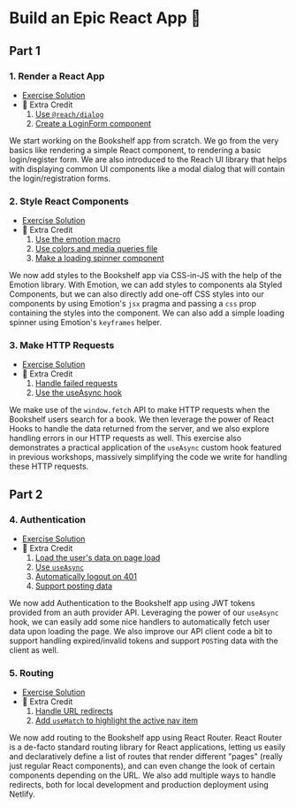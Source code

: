# Build an Epic React App 🚀

## Part 1

### 1. Render a React App

- [Exercise Solution](exercises/01/exercise/)
- 💯 Extra Credit
  1. [Use `@reach/dialog`](exercises/01/extra-1/)
  2. [Create a LoginForm component](exercises/01/extra-2/)

We start working on the Bookshelf app from scratch. We go from the very basics like rendering a simple React component, to rendering a basic login/register form. We are also introduced to the Reach UI library that helps with displaying common UI components like a modal dialog that will contain the login/registration forms.

### 2. Style React Components

- [Exercise Solution](exercises/02/exercise/)
- 💯 Extra Credit
  1. [Use the emotion macro](exercises/02/extra-1/)
  2. [Use colors and media queries file](exercises/02/extra-2/)
  3. [Make a loading spinner component](exercises/02/extra-3/)

We now add styles to the Bookshelf app via CSS-in-JS with the help of the Emotion library. With Emotion, we can add styles to components ala Styled Components, but we can also directly add one-off CSS styles into our components by using Emotion's `jsx` pragma and passing a `css` prop containing the styles into the component. We can also add a simple loading spinner using Emotion's `keyframes` helper.

### 3. Make HTTP Requests

- [Exercise Solution](exercises/03/exercise/)
- 💯 Extra Credit
  1. [Handle failed requests](exercises/03/extra-1/)
  2. [Use the useAsync hook](exercises/03/extra-2/)

We make use of the `window.fetch` API to make HTTP requests when the Bookshelf users search for a book. We then leverage the power of React Hooks to handle the data returned from the server, and we also explore handling errors in our HTTP requests as well. This exercise also demonstrates a practical application of the `useAsync` custom hook featured in previous workshops, massively simplifying the code we write for handling these HTTP requests.

## Part 2

### 4. Authentication

- [Exercise Solution](exercises/04/exercise/)
- 💯 Extra Credit
  1. [Load the user's data on page load](exercises/04/extra-1/)
  2. [Use `useAsync`](exercises/04/extra-2/)
  3. [Automatically logout on 401](exercises/04/extra-3/)
  4. [Support posting data](exercises/04/extra-4/)

We now add Authentication to the Bookshelf app using JWT tokens provided from an auth provider API. Leveraging the power of our `useAsync` hook, we can easily add some nice handlers to automatically fetch user data upon loading the page. We also improve our API client code a bit to support handling expired/invalid tokens and support `POST`ing data with the client as well.

### 5. Routing

- [Exercise Solution](exercises/05/exercise/)
- 💯 Extra Credit
  1. [Handle URL redirects](exercises/05/extra-1/)
  2. [Add `useMatch` to highlight the active nav item](exercises/05/extra-2/)

We now add routing to the Bookshelf app using React Router. React Router is a de-facto standard routing library for React applications, letting us easily and declaratively define a list of routes that render different "pages" (really just regular React components), and can even change the look of certain components depending on the URL. We also add multiple ways to handle redirects, both for local development and production deployment using Netlify.

